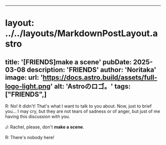 
---
# layout: ../../layouts/MarkdownPostLayout.astro
title: '[FRIENDS]make a scene'
pubDate: 2025-03-08
description: 'FRIENDS'
author: 'Noritaka'
image:
    url: 'https://docs.astro.build/assets/full-logo-light.png'
    alt: 'Astroのロゴ。'
tags: ["FRIENDS",]
---

R: No! It didn't! That's what I want to talk to you about. Now, just to brief you... I may cry, but they are not tears of sadness or of anger, but just of me having this discussion with you.<br> 
<br>
J: Rachel, please, don't **make a scene**.<br>
<br>
R: There's nobody here!<br>
<br>
